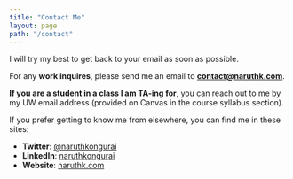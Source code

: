 ```yaml
---
title: "Contact Me"
layout: page
path: "/contact"
---
```


I will try my best to get back to your email as soon as possible.

For any **work inquires**, please send me an email to **contact@naruthk.com**.

**If you are a student in a class I am TA-ing for**, you can reach out to me by my UW email address (provided on Canvas in the course syllabus section).

If you prefer getting to know me from elsewhere, you can find me in these sites:

- **Twitter**: [@naruthkongurai](http://www.twitter.com/naruthkongurai)
- **LinkedIn**: [naruthkongurai](http://www.linkedin.com/in/naruthkongurai)
- **Website**: [naruthk.com](http://www.naruthk.com)